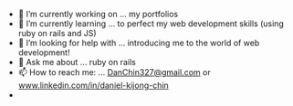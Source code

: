
- 🔭 I’m currently working on ... my portfolios
- 🌱 I’m currently learning ... to perfect my web development skills (using ruby on rails and JS)
- 🤔 I’m looking for help with ... introducing me to the world of web development!
- 💬 Ask me about ... ruby on rails
- 📫 How to reach me: ... DanChin327@gmail.com or www.linkedin.com/in/daniel-kijong-chin
- 

